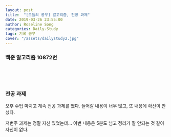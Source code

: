 ```yaml
---
layout: post
title:  "[오늘의 공부] 알고리즘, 전공 과제"
date: 2019-03-26 23:55:00
author: Roseline Song
categories: Daily-Study
tags: 기록 공부
cover: "/assets/dailystudy2.jpg"
---
```



### 백준 알고리즘 10872번

​
<br>
<br>
​

### 전공 과제 

오후 수업 마치고 계속 전공 과제를 했다. 들어갈 내용이 너무 많고, 또 내용에 확신이 안섰다.

저번주 과제는 정말 자신 있었는데... 이번 내용은 5분도 넘고 정리가 잘 안되는 것 같아 자신이 없다.